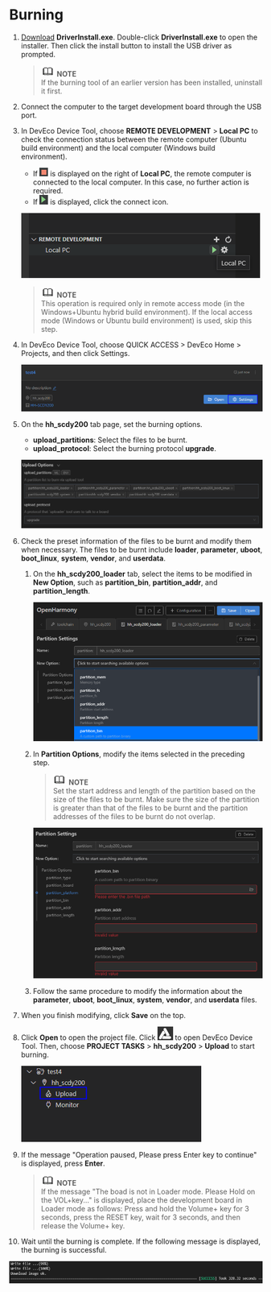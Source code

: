 # Burning


1. [Download](https://gitee.com/hihope_iot/docs/blob/master/HiHope_DAYU200/%E7%83%A7%E5%86%99%E5%B7%A5%E5%85%B7%E5%8F%8A%E6%8C%87%E5%8D%97/windows/DriverAssitant_v5.1.1.zip) **DriverInstall.exe**. Double-click **DriverInstall.exe** to open the installer. Then click the install button to install the USB driver as prompted.

   > ![icon-note.gif](public_sys-resources/icon-note.gif) **NOTE**<br>
   > If the burning tool of an earlier version has been installed, uninstall it first.

2. Connect the computer to the target development board through the USB port.

3. In DevEco Device Tool, choose **REMOTE DEVELOPMENT** > **Local PC** to check the connection status between the remote computer (Ubuntu build environment) and the local computer (Windows build environment).

   - If ![en-us_image_0000001261315939](figures/en-us_image_0000001261315939.png) is displayed on the right of **Local PC**, the remote computer is connected to the local computer. In this case, no further action is required.
   - If ![en-us_image_0000001261515989](figures/en-us_image_0000001261515989.png) is displayed, click the connect icon.

   ![en-us_image_0000001261395999](figures/en-us_image_0000001261395999.png)

   > ![icon-note.gif](public_sys-resources/icon-note.gif) **NOTE**<br>
   > This operation is required only in remote access mode (in the Windows+Ubuntu hybrid build environment). If the local access mode (Windows or Ubuntu build environment) is used, skip this step.

4. In DevEco Device Tool, choose QUICK ACCESS > DevEco Home > Projects, and then click Settings.

   ![en-us_image_0000001239661509](figures/en-us_image_0000001239661509.png)

5. On the **hh_scdy200** tab page, set the burning options.

   - **upload_partitions**: Select the files to be burnt.
   - **upload_protocol**: Select the burning protocol **upgrade**.

   ![en-us_image_0000001194504874](figures/en-us_image_0000001194504874.png)

6. Check the preset information of the files to be burnt and modify them when necessary. The files to be burnt include **loader**, **parameter**, **uboot**, **boot_linux**, **system**, **vendor**, and **userdata**.

   1. On the **hh_scdy200_loader** tab, select the items to be modified in **New Option**, such as **partition_bin**, **partition_addr**, and **partition_length**.

       ![en-us_image_0000001224173270](figures/en-us_image_0000001224173270.png)

   2. In **Partition Options**, modify the items selected in the preceding step.

       > ![icon-note.gif](public_sys-resources/icon-note.gif) **NOTE**<br>
       > Set the start address and length of the partition based on the size of the files to be burnt. Make sure the size of the partition is greater than that of the files to be burnt and the partition addresses of the files to be burnt do not overlap.

       ![en-us_image_0000001268653461](figures/en-us_image_0000001268653461.png)

   3. Follow the same procedure to modify the information about the **parameter**, **uboot**, **boot_linux**, **system**, **vendor**, and **userdata** files.

7. When you finish modifying, click **Save** on the top.

8. Click **Open** to open the project file. Click ![en-us_image_0000001239221905](figures/en-us_image_0000001239221905.png) to open DevEco Device Tool. Then, choose **PROJECT TASKS** > **hh_scdy200** > **Upload** to start burning.

   ![en-us_image_0000001194821710](figures/en-us_image_0000001194821710.png)

9. If the message "Operation paused, Please press Enter key to continue" is displayed, press **Enter**.

   > ![icon-note.gif](public_sys-resources/icon-note.gif) **NOTE**<br>
   > If the message "The boad is not in Loader mode. Please Hold on the VOL+key..." is displayed, place the development board in Loader mode as follows: Press and hold the Volume+ key for 3 seconds, press the RESET key, wait for 3 seconds, and then release the Volume+ key.
   
10. Wait until the burning is complete. If the following message is displayed, the burning is successful.

   ![en-us_image_0000001194984912](figures/en-us_image_0000001194984912.png)
